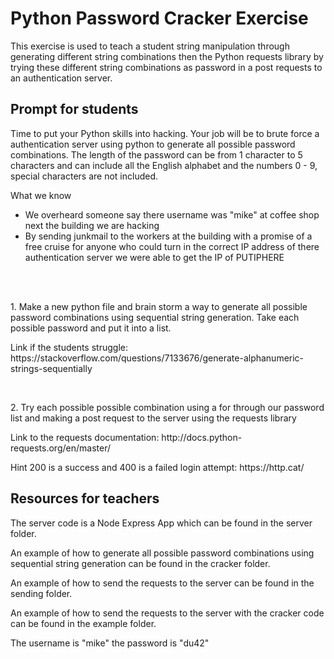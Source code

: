 # Python Password Cracker Exercise

<p>This exercise is used to teach a student string manipulation through generating different string combinations then the Python requests library by trying these different string combinations as password in a post requests to an authentication server.</p>

## Prompt for students

<p>Time to put your Python skills into hacking. Your job will be to brute force a authentication server using python to generate all possible password combinations. The length of the password can be from 1 character to 5 characters and can include all the English alphabet and the numbers 0 - 9, special characters are not included.</p>

<p>What we know</p>
<ul>
  <li>We overheard someone say there username was "mike" at coffee shop next the building we are hacking</li>
  <li>By sending junkmail to the workers at the building with a promise of a free cruise for anyone who could turn in the correct IP address of there authentication server we were able to get the IP of PUTIPHERE </li>
</ul>

<br>
<br>

<p>1. Make a new python file and brain storm a way to generate all possible password combinations using sequential string generation. Take each possible password and put it into a list.</p>

<p>Link if the students struggle: https://stackoverflow.com/questions/7133676/generate-alphanumeric-strings-sequentially</p>

<br>

<p>2. Try each possible possible combination using a for through our password list and making a post request to the server using the requests library</p>

<p>Link to the requests documentation: http://docs.python-requests.org/en/master/</p>

<p>Hint 200 is a success and 400 is a failed login attempt: https://http.cat/</p>



## Resources for teachers
<p>The server code is a Node Express App which can be found in the server folder.</p>

<p>An example of how to generate all possible password combinations using sequential string generation can be found in the cracker folder.</p>

<p>An example of how to send the requests to the server can be found in the sending folder.</p>

<p>An example of how to send the requests to the server with the cracker code can be found in the example folder.</p>

<p>The username is "mike" the password is "du42"</p>
